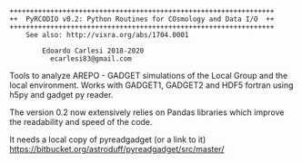 	+++++++++++++++++++++++++++++++++++++++++++++++++++++++++++++++++
	++  PyRCODIO v0.2: Python Routines for COsmology and Data I/O  ++
	+++++++++++++++++++++++++++++++++++++++++++++++++++++++++++++++++
		See also: http://vixra.org/abs/1704.0001

			Edoardo Carlesi 2018-2020
			  ecarlesi83@gmail.com

Tools to analyze AREPO - GADGET simulations of the Local Group and the local environment.
Works with GADGET1, GADGET2 and HDF5 fortran using h5py and gadget py reader.

The version 0.2 now extensively relies on Pandas libraries which improve the readability and speed of the code.

It needs a local copy of pyreadgadget  (or a link to it)
https://bitbucket.org/astroduff/pyreadgadget/src/master/


